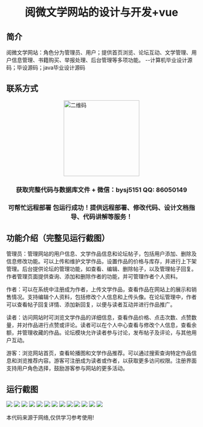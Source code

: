 <p><h1 align="center">阅微文学网站的设计与开发+vue</h1></p>

## 简介
阅微文学网站：角色分为管理员、用户；提供首页浏览、论坛互动、文学管理、用户信息管理、书籍购买、举报处理、后台管理等多项功能。    --计算机毕业设计源码；毕设源码；java毕业设计源码


## 联系方式
<img src="https://bs-1329754181.cos.ap-shanghai.myqcloud.com/wx.jpg" alt="二维码" style="display: block; margin: 0 auto;" width="200px">
<p><h3 align="center">获取完整代码与数据库文件 + 微信：bysj5151 QQ: 86050149</h3></p>
<p><h3 align="center">可帮忙远程部署 包运行成功！提供远程部署、修改代码、设计文档指导、代码讲解等服务！</h3></p>

## 功能介绍（完整见运行截图）
管理员：管理网站的用户信息、文学作品信息和论坛帖子，包括用户添加、删除及信息修改功能。可以上传和维护文学作品，设置作品的价格与库存，并进行上下架管理。后台提供论坛的管理功能，如查看、编辑、删除帖子，以及管理帖子回复。作者管理页面提供查询、添加和删除作者的功能，并可管理作者个人资料。

作者：可以在系统中注册成为作者，上传文学作品，查看作品在网站上的展示和销售情况。支持编辑个人资料，包括修改个人信息和上传头像。在论坛管理中，作者可以查看帖子回复详情、添加新回复，以便与读者互动并进行作品推广。

读者：访问网站时可浏览文学作品的详细信息，查看作品价格、点击次数、点赞数量，并对作品进行点赞或评论。读者可以在个人中心查看与修改个人信息，查看余额，并管理收藏的作品。论坛模块允许读者参与讨论，发布帖子及评论，与其他用户互动。

游客：浏览网站首页，查看轮播图和文学作品推荐。可以通过搜索查询特定作品信息和浏览推荐内容。游客可注册成为读者或作者，以获取更多访问权限。注册界面支持用户角色选择，鼓励游客参与网站的更多活动。


## 运行截图
![](https://bs-1329754181.cos.ap-shanghai.myqcloud.com/ssm/YueWeiLiteratureWebsite/img/001.jpg)
![](https://bs-1329754181.cos.ap-shanghai.myqcloud.com/ssm/YueWeiLiteratureWebsite/img/002.jpg)
![](https://bs-1329754181.cos.ap-shanghai.myqcloud.com/ssm/YueWeiLiteratureWebsite/img/003.jpg)
![](https://bs-1329754181.cos.ap-shanghai.myqcloud.com/ssm/YueWeiLiteratureWebsite/img/004.jpg)
![](https://bs-1329754181.cos.ap-shanghai.myqcloud.com/ssm/YueWeiLiteratureWebsite/img/005.jpg)
![](https://bs-1329754181.cos.ap-shanghai.myqcloud.com/ssm/YueWeiLiteratureWebsite/img/006.jpg)
![](https://bs-1329754181.cos.ap-shanghai.myqcloud.com/ssm/YueWeiLiteratureWebsite/img/007.jpg)
![](https://bs-1329754181.cos.ap-shanghai.myqcloud.com/ssm/YueWeiLiteratureWebsite/img/008.jpg)
![](https://bs-1329754181.cos.ap-shanghai.myqcloud.com/ssm/YueWeiLiteratureWebsite/img/009.jpg)
![](https://bs-1329754181.cos.ap-shanghai.myqcloud.com/ssm/YueWeiLiteratureWebsite/img/010.jpg)
![](https://bs-1329754181.cos.ap-shanghai.myqcloud.com/ssm/YueWeiLiteratureWebsite/img/011.jpg)
![](https://bs-1329754181.cos.ap-shanghai.myqcloud.com/ssm/YueWeiLiteratureWebsite/img/012.jpg)
![](https://bs-1329754181.cos.ap-shanghai.myqcloud.com/ssm/YueWeiLiteratureWebsite/img/013.jpg)

<p>本代码来源于网络,仅供学习参考使用!</p>
